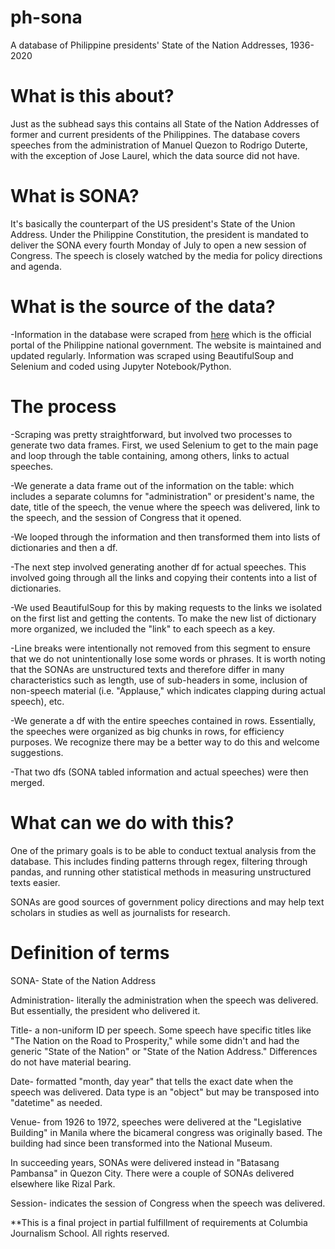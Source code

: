 # ph-sona
A database of Philippine presidents' State of the Nation Addresses, 1936-2020


# What is this about?

Just as the subhead says this contains all State of the Nation Addresses of former and current presidents of the Philippines.
The database covers speeches from the administration of Manuel Quezon to Rodrigo Duterte, with the exception of Jose Laurel, which the data source did not have.


# What is SONA?

It's basically the counterpart of the US president's State of the Union Address. Under the Philippine Constitution, the president is mandated to deliver 
the SONA every fourth Monday of July to open a new session of Congress. The speech is closely watched by the media for policy directions and agenda.


# What is the source of the data?

-Information in the database were scraped from [here](https://www.officialgazette.gov.ph/past-sona-speeches/) which is the official portal of the
Philippine national government. The website is maintained and updated regularly. Information was scraped using BeautifulSoup and Selenium and coded
using Jupyter Notebook/Python.


# The process

-Scraping was pretty straightforward, but involved two processes to generate two data frames. First, we used Selenium to get to the main page
and loop through the table containing, among others, links to actual speeches.

-We generate a data frame out of the information on the table: which includes a separate columns for "administration" or president's name, the date, 
title of the speech, the venue where the speech was delivered, link to the speech, and the session of Congress that it opened.

-We looped through the information and then transformed them into lists of dictionaries and then a df. 

-The next step involved generating another df for actual speeches. This involved going through all the links and copying their contents into a list
of dictionaries. 

-We used BeautifulSoup for this by making requests to the links we isolated on the first list and getting the contents. To make the new list of dictionary
more organized, we included the "link" to each speech as a key.

-Line breaks were intentionally not removed from this segment to ensure that we do not unintentionally lose some words or phrases. It is worth noting that
the SONAs are unstructured texts and therefore differ in many characteristics such as length, use of sub-headers in some, inclusion of non-speech material 
(i.e. "Applause," which indicates clapping during actual speech), etc.

-We generate a df with the entire speeches contained in rows. Essentially, the speeches were organized as big chunks in rows, for efficiency purposes. 
We recognize there may be a better way to do this and welcome suggestions. 

-That two dfs (SONA tabled information and actual speeches) were then merged.

# What can we do with this?

One of the primary goals is to be able to conduct textual analysis from the database. This includes finding patterns through regex, filtering through pandas,
and running other statistical methods in measuring unstructured texts easier.

SONAs are good sources of government policy directions and may help text scholars in studies as well as journalists for research. 

# Definition of terms

SONA- State of the Nation Address

Administration- literally the administration when the speech was delivered. But essentially, the president who delivered it.

Title- a non-uniform ID per speech. Some speech have specific titles like "The Nation on the Road to Prosperity," while some didn't
and had the generic "State of the Nation" or "State of the Nation Address." Differences do not have material bearing.

Date- formatted "month, day year" that tells the exact date when the speech was delivered. Data type is an "object" but may be transposed into "datetime" as needed.

Venue- from 1926 to 1972, speeches were delivered at the "Legislative Building" in Manila where the bicameral congress was originally based. The building
had since been transformed into the National Museum.

In succeeding years, SONAs were delivered instead in "Batasang Pambansa" in Quezon City. There were a couple of SONAs delivered elsewhere like Rizal Park.

Session- indicates the session of Congress when the speech was delivered. 





**This is a final project in partial fulfillment of requirements at Columbia Journalism School.
All rights reserved.
